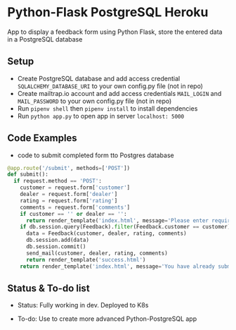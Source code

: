 # Python-Flask PostgreSQL Heroku

App to display a feedback form using Python Flask, store the entered data in a PostgreSQL database 

## Setup

* Create PostgreSQL database and add access credential `SQLALCHEMY_DATABASE_URI` to your own config.py file (not in repo)
* Create mailtrap.io account and add access credentials `MAIL_LOGIN` and `MAIL_PASSWORD` to your own config.py file (not in repo)
* Run `pipenv shell` then `pipenv install` to install dependencies
* Run `python app.py` to open app in server `localhost: 5000`

## Code Examples

* code to submit completed form tto Postgres database

```python
@app.route('/submit', methods=['POST'])
def submit():
  if request.method == 'POST':
    customer = request.form['customer']
    dealer = request.form['dealer']
    rating = request.form['rating']
    comments = request.form['comments']
    if customer == '' or dealer == '':
      return render_template('index.html', message='Please enter required fields')
    if db.session.query(Feedback).filter(Feedback.customer == customer).count() == 0:
      data = Feedback(customer, dealer, rating, comments)
      db.session.add(data)
      db.session.commit()
      send_mail(customer, dealer, rating, comments)
      return render_template('success.html')
    return render_template('index.html', message='You have already submitted feedback')
```

## Status & To-do list

* Status: Fully working in dev. Deployed to K8s

* To-do: Use to create more advanced Python-PostgreSQL app


